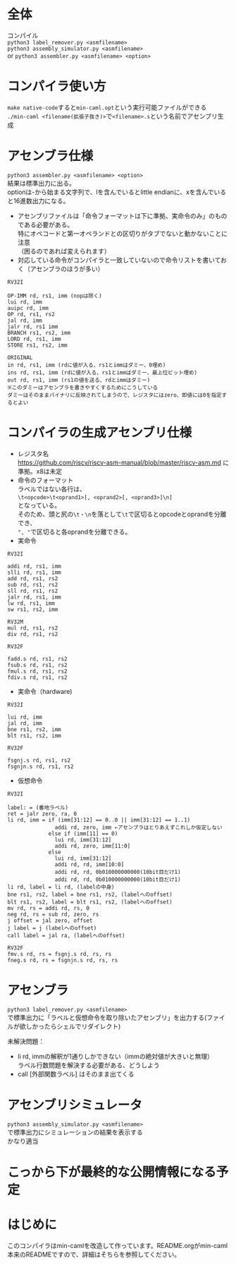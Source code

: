 # 全体
コンパイル  
`python3 label_remover.py <asmfilename>`  
`python3 assembly_simulator.py <asmfilename>`  
or
`python3 assembler.py <asmfilename> <option>`  

# コンパイラ使い方
`make native-code`すると`min-caml.opt`という実行可能ファイルができる  
`./min-caml <filename(拡張子抜き)>`で`<filename>.s`という名前でアセンブリ生成  

# アセンブラ仕様
`python3 assembler.py <asmfilename> <option>`  
結果は標準出力に出る。  
optionは-から始まる文字列で、lを含んでいるとlittle endianに、xを含んでいると16進数出力になる。
* アセンブリファイルは「命令フォーマットは下に準拠、実命令のみ」のものである必要がある。  
  特にオペコードと第一オペランドとの区切りがタブでないと動かないことに注意  
  （困るのであれば変えられます）  
* 対応している命令がコンパイラと一致していないので命令リストを書いておく（アセンブラのほうが多い）
```
RV32I

OP-IMM rd, rs1, imm (nopは除く)
lui rd, imm
auipc rd, imm
OP rd, rs1, rs2
jal rd, imm
jalr rd, rs1 imm
BRANCH rs1, rs2, imm
LORD rd, rs1, imm
STORE rs1, rs2, imm

ORIGINAL
in rd, rs1, imm (rdに値が入る、rs1とimmはダミー、0埋め)
ins rd, rs1, imm (rdに値が入る、rs1とimmはダミー、最上位ビット埋め)
out rd, rs1, imm (rs1の値を送る、rdとimmはダミー)
※このダミーはアセンブラを書きやすくするためにこうしている
ダミーはそのままバイナリに反映されてしまうので、レジスタにはzero、即値には0を指定するとよい
```

# コンパイラの生成アセンブリ仕様
* レジスタ名  
  https://github.com/riscv/riscv-asm-manual/blob/master/riscv-asm.md
  に準拠。x8は未定
* 命令のフォーマット  
  ラベルではない各行は、  
  `\t<opcode>\t<oprand1>[, <oprand2>[, <oprand3>]\n]`  
  となっている。  
  そのため、頭と尻の`\t・\n`を落として`\t`で区切るとopcodeとoprandを分離でき、  
  `", "`で区切ると各oprandを分離できる。  
* 実命令
```
RV32I

addi rd, rs1, imm
slli rd, rs1, imm
add rd, rs1, rs2
sub rd, rs1, rs2
sll rd, rs1, rs2
jalr rd, rs1, imm
lw rd, rs1, imm
sw rs1, rs2, imm

RV32M
mul rd, rs1, rs2
div rd, rs1, rs2

RV32F

fadd.s rd, rs1, rs2
fsub.s rd, rs1, rs2
fmul.s rd, rs1, rs2
fdiv.s rd, rs1, rs2
```
* 実命令（hardware)
```
RV32I

lui rd, imm
jal rd, imm
bne rs1, rs2, imm
blt rs1, rs2, imm

RV32F

fsgnj.s rd, rs1, rs2
fsgnjn.s rd, rs1, rs2
```
* 仮想命令  
```
RV32I

label: = (番地ラベル)
ret = jalr zero, ra, 0
li rd, imm = if (imm[31:12] == 0..0 || imm[31:12] == 1..1)
               addi rd, zero, imm ←アセンブラはとりあえずこれしか仮定しない
             else if (imm[11] == 0)
               lui rd, imm[31:12]
               addi rd, zero, imm[11:0]
             else
               lui rd, imm[31:12]
               addi rd, rd, imm[10:0]
               addi rd, rd, 0b010000000000(10bit目だけ1)
               addi rd, rd, 0b010000000000(10bit目だけ1)
li rd, label = li rd, (labelの中身)
bne rs1, rs2, label = bne rs1, rs2, (labelへのoffset)
blt rs1, rs2, label = blt rs1, rs2, (labelへのoffset)
mv rd, rs = addi rd, rs, 0
neg rd, rs = sub rd, zero, rs
j offset = jal zero, offset
j label = j (labelへのoffset)
call label = jal ra, (labelへのoffset)

RV32F
fmv.s rd, rs = fsgnj.s rd, rs, rs
fneg.s rd, rs = fsgnjn.s rd, rs, rs
```

# アセンブラ
`python3 label_remover.py <asmfilename>`  
で標準出力に「ラベルと仮想命令を取り除いたアセンブリ」を出力する(ファイルが欲しかったらシェルでリダイレクト)  

未解決問題：
* li rd, immの解釈が1通りしかできない（immの絶対値が大きいと無理）  
  ラベル行数問題を解決する必要がある、どうしよう
* call [外部関数ラベル] はそのまま出てくる

# アセンブリシミュレータ
`python3 assembly_simulator.py <asmfilename>`  
で標準出力にシミュレーションの結果を表示する  
かなり適当

# こっから下が最終的な公開情報になる予定

# はじめに
このコンパイラはmin-camlを改造して作っています。README.orgがmin-caml本来のREADMEですので、詳細はそちらを参照してください。  
